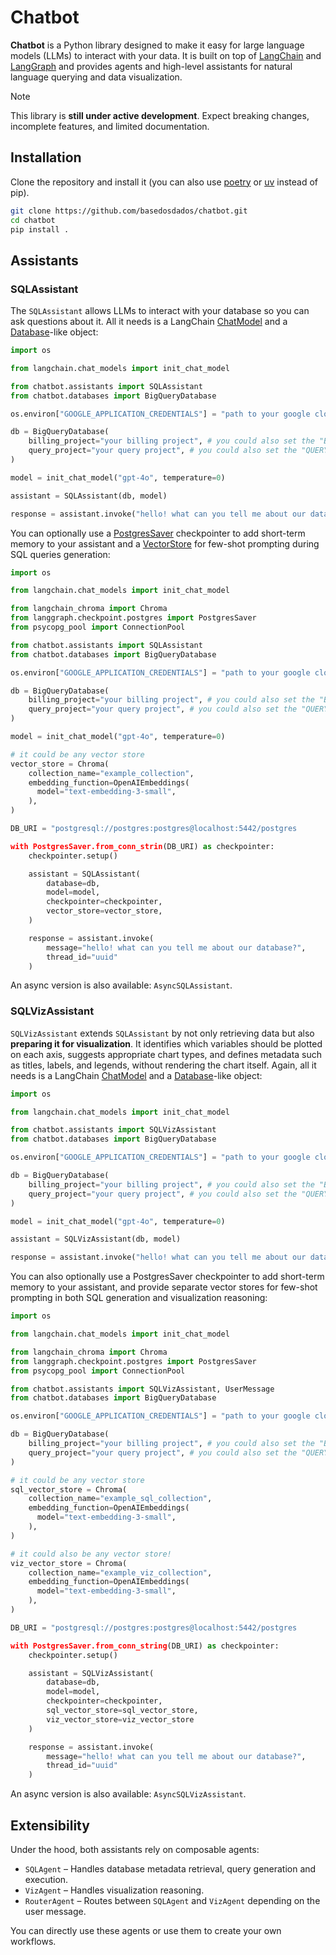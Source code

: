 # Chatbot

**Chatbot** is a Python library designed to make it easy for large language models (LLMs) to interact with your data. It is built on top of [LangChain](https://python.langchain.com/docs/introduction/) and [LangGraph](https://langchain-ai.github.io/langgraph/concepts/why-langgraph/) and provides agents and high-level assistants for natural language querying and data visualization.

> [!NOTE]
> This library is **still under active development**. Expect breaking changes, incomplete features, and limited documentation.

## Installation
Clone the repository and install it (you can also use [poetry](https://python-poetry.org/) or [uv](https://docs.astral.sh/uv/) instead of pip).
```bash
git clone https://github.com/basedosdados/chatbot.git
cd chatbot
pip install .
```

## Assistants

### SQLAssistant
The `SQLAssistant` allows LLMs to interact with your database so you can ask questions about it. All it needs is a LangChain [ChatModel](https://python.langchain.com/docs/integrations/chat/) and a [Database](https://github.com/basedosdados/chatbot/blob/fc1269826229e4daad5c6cc7678ab55dc4739c08/chatbot/databases/database.py)-like object:
```python
import os

from langchain.chat_models import init_chat_model

from chatbot.assistants import SQLAssistant
from chatbot.databases import BigQueryDatabase

os.environ["GOOGLE_APPLICATION_CREDENTIALS"] = "path to your google cloud service account"

db = BigQueryDatabase(
    billing_project="your billing project", # you could also set the "BILLING_PROJECT_ID" env variable
    query_project="your query project", # you could also set the "QUERY_PROJECT_ID" env variable
)

model = init_chat_model("gpt-4o", temperature=0)

assistant = SQLAssistant(db, model)

response = assistant.invoke("hello! what can you tell me about our database?")
```

You can optionally use a [PostgresSaver](https://langchain-ai.github.io/langgraph/reference/checkpoints/#langgraph.checkpoint.postgres.PostgresSaver) checkpointer to add short-term memory to your assistant and a [VectorStore](https://python.langchain.com/docs/integrations/vectorstores/) for few-shot prompting during SQL queries generation:
```python
import os

from langchain.chat_models import init_chat_model

from langchain_chroma import Chroma
from langgraph.checkpoint.postgres import PostgresSaver
from psycopg_pool import ConnectionPool

from chatbot.assistants import SQLAssistant
from chatbot.databases import BigQueryDatabase

os.environ["GOOGLE_APPLICATION_CREDENTIALS"] = "path to your google cloud service account"

db = BigQueryDatabase(
    billing_project="your billing project", # you could also set the "BILLING_PROJECT_ID" env variable
    query_project="your query project", # you could also set the "QUERY_PROJECT_ID" env variable
)

model = init_chat_model("gpt-4o", temperature=0)

# it could be any vector store
vector_store = Chroma(
    collection_name="example_collection",
    embedding_function=OpenAIEmbeddings(
      model="text-embedding-3-small",
    ),
)

DB_URI = "postgresql://postgres:postgres@localhost:5442/postgres

with PostgresSaver.from_conn_strin(DB_URI) as checkpointer:
    checkpointer.setup()

    assistant = SQLAssistant(
        database=db,
        model=model,
        checkpointer=checkpointer,
        vector_store=vector_store,
    )

    response = assistant.invoke(
        message="hello! what can you tell me about our database?",
        thread_id="uuid"
    )
```

An async version is also available: `AsyncSQLAssistant`.

### SQLVizAssistant
`SQLVizAssistant` extends `SQLAssistant` by not only retrieving data but also **preparing it for visualization**. It identifies which variables should be plotted on each axis, suggests appropriate chart types, and defines metadata such as titles, labels, and legends, without rendering the chart itself. Again, all it needs is a LangChain [ChatModel](https://python.langchain.com/docs/integrations/chat/) and a [Database](https://github.com/basedosdados/chatbot/blob/fc1269826229e4daad5c6cc7678ab55dc4739c08/chatbot/databases/database.py)-like object:
```python
import os

from langchain.chat_models import init_chat_model

from chatbot.assistants import SQLVizAssistant
from chatbot.databases import BigQueryDatabase

os.environ["GOOGLE_APPLICATION_CREDENTIALS"] = "path to your google cloud service account"

db = BigQueryDatabase(
    billing_project="your billing project", # you could also set the "BILLING_PROJECT_ID" env variable
    query_project="your query project", # you could also set the "QUERY_PROJECT_ID" env variable
)

model = init_chat_model("gpt-4o", temperature=0)

assistant = SQLVizAssistant(db, model)

response = assistant.invoke("hello! what can you tell me about our database?")
```

You can also optionally use a PostgresSaver checkpointer to add short-term memory to your assistant, and provide separate vector stores for few-shot prompting in both SQL generation and visualization reasoning:
```python
import os

from langchain.chat_models import init_chat_model

from langchain_chroma import Chroma
from langgraph.checkpoint.postgres import PostgresSaver
from psycopg_pool import ConnectionPool

from chatbot.assistants import SQLVizAssistant, UserMessage
from chatbot.databases import BigQueryDatabase

os.environ["GOOGLE_APPLICATION_CREDENTIALS"] = "path to your google cloud service account"

db = BigQueryDatabase(
    billing_project="your billing project", # you could also set the "BILLING_PROJECT_ID" env variable
    query_project="your query project", # you could also set the "QUERY_PROJECT_ID" env variable
)

# it could be any vector store
sql_vector_store = Chroma(
    collection_name="example_sql_collection",
    embedding_function=OpenAIEmbeddings(
      model="text-embedding-3-small",
    ),
)

# it could also be any vector store!
viz_vector_store = Chroma(
    collection_name="example_viz_collection",
    embedding_function=OpenAIEmbeddings(
      model="text-embedding-3-small",
    ),
)

DB_URI = "postgresql://postgres:postgres@localhost:5442/postgres

with PostgresSaver.from_conn_string(DB_URI) as checkpointer:
    checkpointer.setup()

    assistant = SQLVizAssistant(
        database=db,
        model=model,
        checkpointer=checkpointer,
        sql_vector_store=sql_vector_store,
        viz_vector_store=viz_vector_store
    )

    response = assistant.invoke(
        message="hello! what can you tell me about our database?",
        thread_id="uuid"
    )
```
An async version is also available: `AsyncSQLVizAssistant`.

## Extensibility
Under the hood, both assistants rely on composable agents:

- `SQLAgent` – Handles database metadata retrieval, query generation and execution.
- `VizAgent` – Handles visualization reasoning.
- `RouterAgent` – Routes between `SQLAgent` and `VizAgent` depending on the user message.

You can directly use these agents or use them to create your own workflows.
